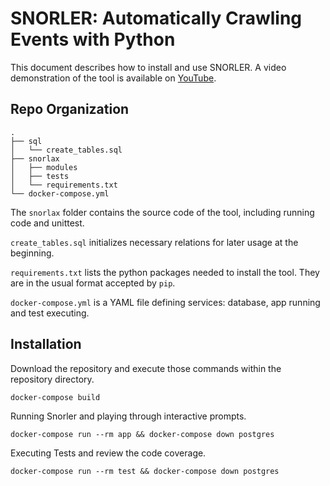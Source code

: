 # SNORLER: Automatically Crawling Events with Python

This document describes how to install and use SNORLER. A video demonstration of the tool is available on [YouTube](https://google.com).

## Repo Organization

```
.
├── sql
│   └── create_tables.sql
├── snorlax
│   ├── modules
│   ├── tests
│   └── requirements.txt
└── docker-compose.yml
```
The `snorlax` folder contains the source code of the tool, including running code and unittest. 

`create_tables.sql` initializes necessary relations for later usage at the beginning.

`requirements.txt` lists the python packages needed to install the tool. They are in the usual format accepted by `pip`.

`docker-compose.yml` is a YAML file defining services: database, app running and test executing.

## Installation

Download the repository and execute those commands within the repository directory.

```
docker-compose build
```

Running Snorler and playing through interactive prompts.
```
docker-compose run --rm app && docker-compose down postgres
```



Executing Tests and review the code coverage.
```
docker-compose run --rm test && docker-compose down postgres
```
